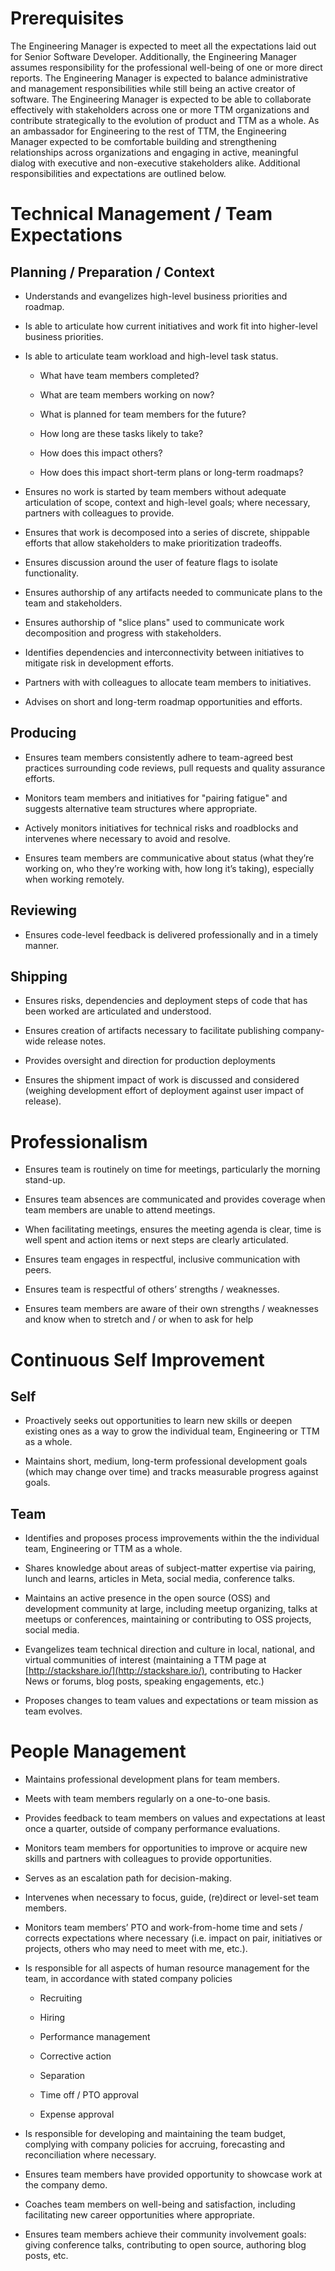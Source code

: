 # Prerequisites

The Engineering Manager is expected to meet all the expectations laid out for Senior Software Developer. Additionally, the Engineering Manager assumes responsibility for the professional well-being of one or more direct reports. The Engineering Manager is expected to balance administrative and management responsibilities while still being an active creator of software. The Engineering Manager is expected to be able to collaborate effectively with stakeholders across one or more TTM organizations and contribute strategically to the evolution of product and TTM as a whole. As an ambassador for Engineering to the rest of TTM, the Engineering Manager expected to be comfortable building and strengthening relationships across organizations and engaging in active, meaningful dialog with executive and non-executive stakeholders alike. Additional responsibilities and expectations are outlined below.

# Technical Management / Team Expectations

## Planning / Preparation / Context

* Understands and evangelizes high-level business priorities and roadmap.

* Is able to articulate how current initiatives and work fit into higher-level business priorities.

* Is able to articulate team workload and high-level task status.

    * What have team members completed?

    * What are team members working on now?

    * What is planned for team members for the future?

    * How long are these tasks likely to take?

    * How does this impact others?

    * How does this impact short-term plans or long-term roadmaps?

* Ensures no work is started by team members without adequate articulation of scope, context and high-level goals; where necessary, partners with colleagues to provide.

* Ensures that work is decomposed into a series of discrete, shippable efforts that allow stakeholders to make prioritization tradeoffs.

* Ensures discussion around the user of feature flags to isolate functionality.

* Ensures authorship of any artifacts needed to communicate plans to the team and stakeholders.

* Ensures authorship of "slice plans" used to communicate work decomposition and progress with stakeholders.

* Identifies dependencies and interconnectivity between initiatives to mitigate risk in development efforts.

* Partners with with colleagues to allocate team members to initiatives.

* Advises on short and long-term roadmap opportunities and efforts.

## Producing

* Ensures team members consistently adhere to team-agreed best practices surrounding code reviews, pull requests and quality assurance efforts.

* Monitors team members and initiatives for "pairing fatigue" and suggests alternative team structures where appropriate.

* Actively monitors initiatives for technical risks and roadblocks and intervenes where necessary to avoid and resolve.

* Ensures team members are communicative about status (what they’re working on, who they’re working with, how long it’s taking), especially when working remotely.

## Reviewing

* Ensures code-level feedback is delivered professionally and in a timely manner.

## Shipping

* Ensures risks, dependencies and deployment steps of code that has been worked are articulated and understood.

* Ensures creation of artifacts necessary to facilitate publishing company-wide release notes.

* Provides oversight and direction for production deployments

* Ensures the shipment impact of work is discussed and considered (weighing development effort of deployment against user impact of release).

# Professionalism

* Ensures team is routinely on time for meetings, particularly the morning stand-up.

* Ensures team absences are communicated and provides coverage when team members are unable to attend meetings.

* When facilitating meetings, ensures the meeting agenda is clear, time is well spent and action items or next steps are clearly articulated.

* Ensures team engages in respectful, inclusive communication with peers.

* Ensures team is respectful of others’ strengths / weaknesses.

* Ensures team members are aware of their own strengths / weaknesses and know when to stretch and / or when to ask for help

# Continuous Self Improvement

## Self

* Proactively seeks out opportunities to learn new skills or deepen existing ones as a way to grow the individual team, Engineering or TTM as a whole.

* Maintains short, medium, long-term professional development goals (which may change over time) and tracks measurable progress against goals.

## Team

* Identifies and proposes process improvements within the the individual team, Engineering or TTM as a whole.

* Shares knowledge about areas of subject-matter expertise via pairing, lunch and learns, articles in Meta, social media, conference talks.

* Maintains an active presence in the open source (OSS) and development community at large, including meetup organizing, talks at meetups or conferences, maintaining or contributing  to OSS projects, social media.

* Evangelizes team technical direction and culture in local, national, and virtual communities of interest (maintaining a TTM page at [http://stackshare.io/](http://stackshare.io/), contributing to Hacker News or forums, blog posts, speaking engagements, etc.)

* Proposes changes to team values and expectations or team mission as team evolves.

# People Management

* Maintains professional development plans for team members.

* Meets with team members regularly on a one-to-one basis.

* Provides feedback to team members on values and expectations at least once a quarter, outside of company performance evaluations.

* Monitors team members for opportunities to improve or acquire new skills and partners with colleagues to provide opportunities.

* Serves as an escalation path for decision-making.

* Intervenes when necessary to focus, guide, (re)direct or level-set team members.

* Monitors team members’ PTO and work-from-home time and sets / corrects expectations where necessary (i.e. impact on pair, initiatives or projects, others who may need to meet with me, etc.).

* Is responsible for all aspects of human resource management for the team, in accordance with stated company policies

    * Recruiting

    * Hiring

    * Performance management

    * Corrective action

    * Separation

    * Time off / PTO approval

    * Expense approval

* Is responsible for developing and maintaining the team budget, complying with company policies for accruing, forecasting and reconciliation where necessary.

* Ensures team members have provided opportunity to showcase work at the company demo.

* Coaches team members on well-being and satisfaction, including facilitating new career opportunities where appropriate.

* Ensures team members achieve their community involvement goals: giving conference talks, contributing to open source, authoring blog posts, etc.
